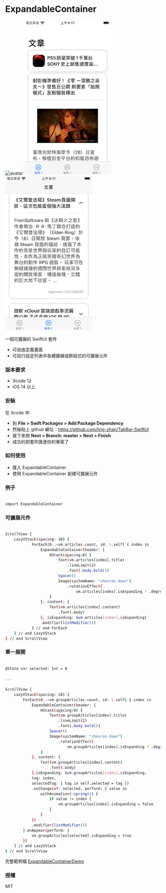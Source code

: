 # ExpandableContainer
![avatar](/preview01.gif)
![avatar](/preview02.png)
![avatar](/preview03.png)

一個可擴展的 SwiftUI 套件
  - 可自由定義畫面
  - 可自行設定列表中各體擴展或群組式的可擴展元件

### 版本要求
  -  Xcode 12
  -  iOS 14 以上

### 安裝
在 Xcode 中:
  - 到 **File > Swift Packages > Add Package Dependency**
  - 然後貼上 github 網址：https://github.com/ling-zhan/TabBar-SwiftUI
  - 接下來按 **Next > Branch: master > Next > Finish**
  - 成功的把套件匯進你的專案了
   
 ### 如何使用
  - 匯入 ExpandableContainer
  - 使用 ExpandableContainer 創建可擴展元件

### 例子
```sh

import ExpandableContainer

```
### 可擴展元件
```sh

ScrollView {
    LazyVStack(spacing: 20) {
            ForEach(0..<vm.articles.count, id: \.self) { index in
                ExpandableContainer(header: {
                    HStack(spacing:0) {
                        Text(vm.articles[index].title)
                            .lineLimit(2)
                            .font(.body.bold())
                        Spacer()
                        Image(systemName: "chevron.down")
                            .rotationEffect(
                                vm.articles[index].isExpanding ? .degrees(180) : .zero)
                    }
                }, content: {
                    Text(vm.articles[index].content)
                        .font(.body)
                }, isExpanding: $vm.articles[index].isExpanding)
                .modifier(listModifier())
            } // end ForEach
    } // end LazyVStack
} // end ScrollView

```

### 單一展開

```sh

@State var selected: Int = 0

...

ScrollView {
    LazyVStack(spacing: 20) {
        ForEach(0..<vm.groupArticles.count, id: \.self) { index in
            ExpandableContainer(header: {
                HStack(spacing:0) {
                    Text(vm.groupArticles[index].title)
                        .lineLimit(2)
                        .font(.body.bold())
                    Spacer()
                    Image(systemName: "chevron.down")
                        .rotationEffect(
                            vm.groupArticles[index].isExpanding ? .degrees(180) : .zero)
                }
            }, content: {
                Text(vm.groupArticles[index].content)
                    .font(.body)
            },isExpanding: $vm.groupArticles[index].isExpanding,
            tag: index,
            selectedTag: { tag in self.selected = tag })
            .onChange(of: selected, perform: { value in
                withAnimation(.spring()) {
                    if value != index {
                        vm.groupArticles[index].isExpanding = false
                    }
                }
            })
            .modifier(listModifier())
        }.onAppear(perform: {
            vm.groupArticles[selected].isExpanding = true
        })
    } // end LazyVStack
} // end ScrollView

```

完整範例檔 [ExpandableContainerDemo](https://) 

 ### 授權
MIT

